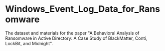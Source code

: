 # Windows_Event_Log_Data_for_Ransomware


The dataset and materials for the paper "A Behavioral Analysis of Ransomware in Active Directory: A Case Study of BlackMatter, Conti, LockBit, and Midnight".
